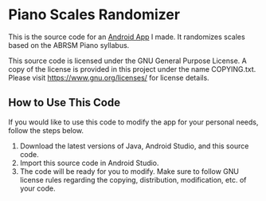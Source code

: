 # Piano Scales Randomizer
This is the source code for an [Android App](https://play.google.com/store/apps/details?id=com.anshgandhi.pianoscalesrandomizer) I made. It randomizes scales based on the ABRSM Piano syllabus.

This source code is licensed under the GNU General Purpose License. A copy of the license is provided in this project under the name COPYING.txt. Please visit https://www.gnu.org/licenses/ for license details.

## How to Use This Code
If you would like to use this code to modify the app for your personal needs, follow the steps below.
 1. Download the latest versions of Java, Android Studio, and this source code.
 2. Import this source code in Android Studio.
 3. The code will be ready for you to modify. Make sure to follow GNU license rules regarding the copying, distribution, modification, etc. of your code.